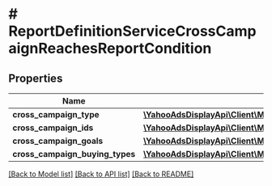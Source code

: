 # # ReportDefinitionServiceCrossCampaignReachesReportCondition

## Properties

Name | Type | Description | Notes
------------ | ------------- | ------------- | -------------
**cross_campaign_type** | [**\YahooAdsDisplayApi\Client\Model\ReportDefinitionServiceCrossCampaignType**](ReportDefinitionServiceCrossCampaignType.md) |  | [optional]
**cross_campaign_ids** | [**\YahooAdsDisplayApi\Client\Model\ReportDefinitionServiceCrossCampaignId[]**](ReportDefinitionServiceCrossCampaignId.md) |  | [optional]
**cross_campaign_goals** | [**\YahooAdsDisplayApi\Client\Model\ReportDefinitionServiceCrossCampaignGoal[]**](ReportDefinitionServiceCrossCampaignGoal.md) |  | [optional]
**cross_campaign_buying_types** | [**\YahooAdsDisplayApi\Client\Model\ReportDefinitionServiceCrossCampaignBuying[]**](ReportDefinitionServiceCrossCampaignBuying.md) |  | [optional]

[[Back to Model list]](../../README.md#models) [[Back to API list]](../../README.md#endpoints) [[Back to README]](../../README.md)
